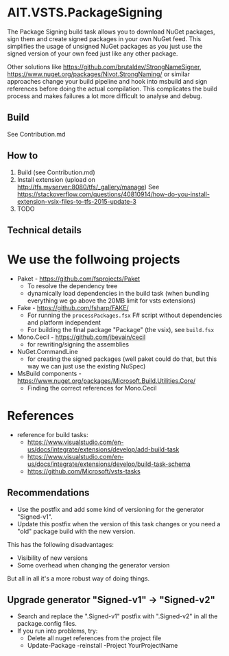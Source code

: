 # AIT.VSTS.PackageSigning

The Package Signing build task allows you to download NuGet packages, sign them and create signed packages in your own NuGet feed.
This simplifies the usage of unsigned NuGet packages as you just use the signed version of your own feed just like any other package.

Other solutions like https://github.com/brutaldev/StrongNameSigner, https://www.nuget.org/packages/Nivot.StrongNaming/ or similar approaches change your build pipeline
and hook into msbuild and sign references before doing the actual compilation.
This complicates the build process and makes failures a lot more difficult to analyse and debug. 

## Build

See Contribution.md

## How to 

1. Build (see Contribution.md)
2. Install extension (upload on http://tfs.myserver:8080/tfs/_gallery/manage)
   See https://stackoverflow.com/questions/40810914/how-do-you-install-extension-vsix-files-to-tfs-2015-update-3
3. TODO


## Technical details

# We use the follwoing projects

- Paket - https://github.com/fsprojects/Paket
  - To resolve the dependency tree
  - dynamically load dependencies in the build task (when bundling everything we go above the 20MB limit for vsts extensions)
- Fake - https://github.com/fsharp/FAKE/
  - For running the `processPackages.fsx` F# script without dependencies and platform independent
  - For building the final package "Package" (the vsix), see `build.fsx`
- Mono.Cecil - https://github.com/jbevain/cecil
  - for rewriting/signing the assemblies
- NuGet.CommandLine
  - for creating the signed packages (well paket could do that, but this way we can just use the existing NuSpec)
- MsBuild components - https://www.nuget.org/packages/Microsoft.Build.Utilities.Core/
  - Finding the correct references for Mono.Cecil


# References

- reference for build tasks:
  - https://www.visualstudio.com/en-us/docs/integrate/extensions/develop/add-build-task
  - https://www.visualstudio.com/en-us/docs/integrate/extensions/develop/build-task-schema
  - https://github.com/Microsoft/vsts-tasks

## Recommendations

- Use the postfix and add some kind of versioning for the generator "Signed-v1".
- Update this postfix when the version of this task changes or you need a "old" package build with the new version.

This has the following disadvantages:
   - Visibility of new versions
   - Some overhead when changing the generator version

But all in all it's a more robust way of doing things. 

## Upgrade generator "Signed-v1" -> "Signed-v2"

- Search and replace the ".Signed-v1" postfix with ".Signed-v2" in all the package.config files.
- If you run into problems, try:
   - Delete all nuget references from the project file
   - Update-Package -reinstall -Project YourProjectName